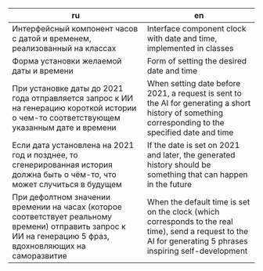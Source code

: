 | ru | en |
|---|---|
| Интерфейсный компонент часов с датой и временем, реализованный на классах | Interface component clock with date and time, implemented in classes |
| Форма установки желаемой даты и времени | Form of setting the desired date and time |
| При установке даты до 2021 года отправляется запрос к ИИ на генерацию короткой истории о чем-то соответствующем указанным дате и времени | When setting date before 2021, a request is sent to the AI for generating a short history of something corresponding to the specified date and time |
| Если дата установлена на 2021 год и позднее, то сгенерированная история должна быть о чём-то, что может случиться в будущем | If the date is set on 2021 and later, the generated history should be something that can happen in the future |
| При дефолтном значении времении на часах (которое соответствует реальному времени) отправить запрос к ИИ  на генерацию 5 фраз, вдохновляющих на саморазвитие | When the default time is set on the clock (which corresponds to the real time), send a request to the AI for generating 5 phrases inspiring self-development |

